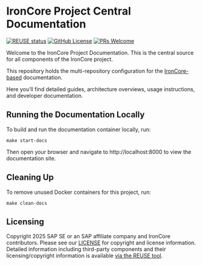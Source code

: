 # IronCore Project Central Documentation

[![REUSE status](https://api.reuse.software/badge/github.com/ironcore-dev/docs)](https://api.reuse.software/info/github.com/ironcore-dev/docs)
[![GitHub License](https://img.shields.io/static/v1?label=License&message=Apache-2.0&color=blue)](LICENSE)
[![PRs Welcome](https://img.shields.io/badge/PRs-welcome-brightgreen.svg)](https://makeapullrequest.com)


Welcome to the IronCore Project Documentation. This is the central source for all components of the IronCore project.

This repository holds the multi-repository configuration for the [IronCore-based](https://github.com/ironcore-dev) documentation.

Here you’ll find detailed guides, architecture overviews, usage instructions, and developer documentation.


## Running the Documentation Locally

To build and run the documentation container locally, run:


```
make start-docs
```

Then open your browser and navigate to http://localhost:8000 to view the documentation site.

## Cleaning Up

To remove unused Docker containers for this project, run:
```
make clean-docs
```

## Licensing

Copyright 2025 SAP SE or an SAP affiliate company and IronCore contributors. Please see our [LICENSE](LICENSE) for 
copyright and license information. Detailed information including third-party components and their licensing/copyright 
information is available [via the REUSE tool](https://api.reuse.software/info/github.com/ironcore-dev/docs).
